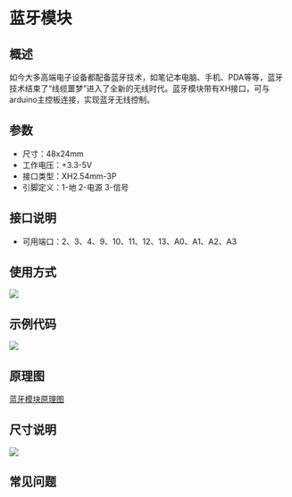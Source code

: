 # 蓝牙模块

## 概述

如今大多高端电子设备都配备蓝牙技术，如笔记本电脑、手机、PDA等等，蓝牙技术结束了“线缆噩梦”进入了全新的无线时代。蓝牙模块带有XH接口，可与arduino主控板连接，实现蓝牙无线控制。

## 参数

* 尺寸：48x24mm
* 工作电压：+3.3-5V
* 接口类型：XH2.54mm-3P
* 引脚定义：1-地 2-电源 3-信号

## 接口说明

* 可用端口：2、3、4、9、10、11、12、13、A0、A1、A2、A3

## 使用方式

![](https://github.com/Haohaodada-official/docs/tree/87a8c0277156955860937750dd97e504bdd44d88/jiao-xue-chan-pin/arduino-kai-yuan-ying-jian/images/34.png)

## 示例代码

![](https://github.com/Haohaodada-official/docs/tree/87a8c0277156955860937750dd97e504bdd44d88/jiao-xue-chan-pin/arduino-kai-yuan-ying-jian/images/89.png)

## 原理图

[蓝牙模块原理图](https://github.com/Haohaodada-official/haohaodada-docs/blob/master/原理图/蓝牙模块.pdf)

## 尺寸说明

![](https://github.com/Haohaodada-official/docs/tree/87a8c0277156955860937750dd97e504bdd44d88/jiao-xue-chan-pin/arduino-kai-yuan-ying-jian/images/01.png)

## 常见问题


